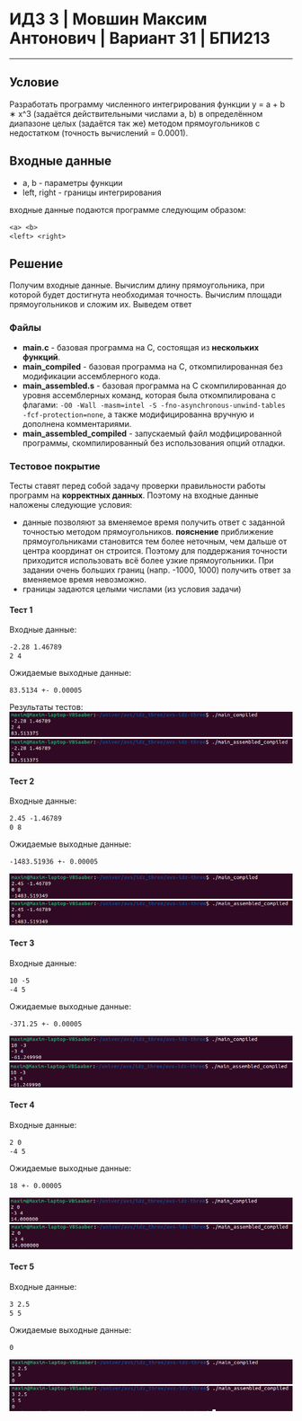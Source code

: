 # ИДЗ 3 | Мовшин Максим Антонович | Вариант 31 | БПИ213
****
## Условие
Разработать программу численного интегрирования функции y = a + b ∗ x^3
(задаётся действительными числами а, b) в определённом диапазоне целых (задаётся так же) методом прямоугольников
с недостатком (точность вычислений = 0.0001).
## Входные данные
- a, b - параметры функции
- left, right - границы интегрирования

входные данные подаются программе следующим образом:
```
<a> <b>
<left> <right>
```
## Решение
Получим входные данные. Вычислим длину прямоугольника, при которой будет достигнута необходимая точность. Вычислим площади прямоугольников и сложим их. Выведем ответ
 ### Файлы
- **main.c** - базовая программа на С, состоящая из **нескольких функций**.
- **main_compiled** - базовая программа на C, откомпилированная без модификации ассемблерного кода.
- **main_assembled.s** - базовая программа на C скомпилированная до уровня ассемблерных команд, которая была откомпилирована с флагами: `-O0 -Wall -masm=intel -S -fno-asynchronous-unwind-tables -fcf-protection=none`, а также модифицированна вручную и дополнена комментариями.
- **main_assembled_compiled** - запускаемый файл модфицированной программы, скомпилированный без использования опций отладки.
### Тестовое покрытие
Тесты ставят перед собой задачу проверки правильности работы программ на **корректных данных**. Поэтому на входные данные наложены следующие условия:
- данные позволяют за вменяемое время получить ответ с заданной точностью методом прямоугольников. **пояснение** приближение прямоугольниками становится тем более неточным, чем дальше от центра координат он строится. Поэтому для поддержания точности приходится использовать всё более узкие прямоугольники. При задании очень больших границ (напр. -1000, 1000) получить ответ за вменяемое время невозможно.
- границы задаются целыми числами (из условия задачи)

#### Тест 1
Входные данные:
```
-2.28 1.46789
2 4
```
Ожидаемые выходные данные:
```
83.5134 +- 0.00005
```
Результаты тестов:
![](/screenshots/test_one_main.png)
![](/screenshots/test_one_assembler.png)
#### Тест 2
Входные данные:
```
2.45 -1.46789
0 8
```
Ожидаемые выходные данные:
```
-1483.51936 +- 0.00005
```
![](/screenshots/test_two_main.png)
![](/screenshots/test_two_assembler.png)
#### Тест 3
Входные данные:
```
10 -5
-4 5
```
Ожидаемые выходные данные:
```
-371.25 +- 0.00005
```
![](/screenshots/test_three_main.png)
![](/screenshots/test_three_assembler.png)
#### Тест 4
Входные данные:
```
2 0
-4 5
```
Ожидаемые выходные данные:
```
18 +- 0.00005
```
![](/screenshots/test_four_main.png)
![](/screenshots/test_four_assembler.png)
#### Тест 5
Входные данные:
```
3 2.5
5 5
```
Ожидаемые выходные данные:
```
0
```
![](/screenshots/test_five_main.png)
![](/screenshots/test_five_assembler.png)
